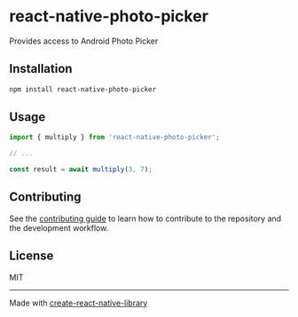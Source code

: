 # react-native-photo-picker

Provides access to Android Photo Picker

## Installation

```sh
npm install react-native-photo-picker
```

## Usage


```js
import { multiply } from 'react-native-photo-picker';

// ...

const result = await multiply(3, 7);
```


## Contributing

See the [contributing guide](CONTRIBUTING.md) to learn how to contribute to the repository and the development workflow.

## License

MIT

---

Made with [create-react-native-library](https://github.com/callstack/react-native-builder-bob)
